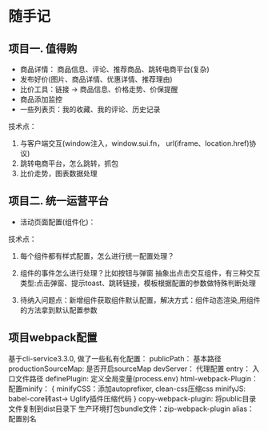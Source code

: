 # 随手记
## 项目一. 值得购
* 商品详情： 商品信息、评论、推荐商品、跳转电商平台(复杂)
* 发布好价(图片、商品详情、优惠详情、推荐理由)
* 比价工具：链接 -> 商品信息、价格走势、价保提醒
* 商品添加监控
* 一些列表页：我的收藏、我的评论、历史记录

技术点：
1. 与客户端交互(window注入，window.sui.fn， url(iframe、location.href)协议)
2. 跳转电商平台，怎么跳转，抓包
3. 比价走势，图表数据处理

## 项目二. 统一运营平台
* 活动页面配置(组件化)：

技术点：
1. 每个组件都有样式配置，怎么进行统一配置处理？
2. 组件的事件怎么进行处理？比如按钮与弹窗
   抽象出点击交互组件，有三种交互类型:点击弹窗、提示toast、跳转链接，模板根据配置的参数做特殊判断处理

3. 待纳入问题点：新增组件获取组件默认配置，解决方式：组件动态渲染,用组件的方法拿到默认配置参数

## 项目webpack配置
基于cli-service3.3.0, 做了一些私有化配置：
publicPath： 基本路径
productionSourceMap: 是否开启sourceMap
devServer： 代理配置
entry： 入口文件路径
definePlugin: 定义全局变量(process.env)
html-webpack-Plugin：
配置minify： {
  minifyCSS：添加autoprefixer, clean-css压缩css
  minifyJS: babel-core转ast-> Uglify插件压缩代码
}
copy-webpack-plugin: 将public目录文件复制到dist目录下
生产环境打包bundle文件：zip-webpack-plugin
alias：配置别名


